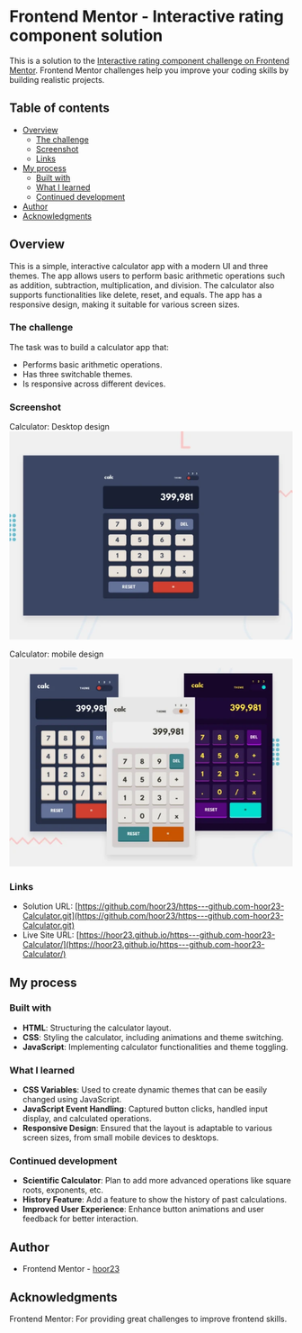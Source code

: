 # Frontend Mentor - Interactive rating component solution

This is a solution to the [Interactive rating component challenge on Frontend Mentor](https://www.frontendmentor.io/challenges/interactive-rating-component-koxpeBUmI). Frontend Mentor challenges help you improve your coding skills by building realistic projects. 

## Table of contents

- [Overview](#overview)
  - [The challenge](#the-challenge)
  - [Screenshot](#screenshot)
  - [Links](#links)
- [My process](#my-process)
  - [Built with](#built-with)
  - [What I learned](#what-i-learned)
  - [Continued development](#continued-development)
- [Author](#author)
- [Acknowledgments](#acknowledgments)

## Overview

This is a simple, interactive calculator app with a modern UI and three themes. The app allows users to perform basic arithmetic operations such as addition, subtraction, multiplication, and division. The calculator also supports functionalities like delete, reset, and equals. The app has a responsive design, making it suitable for various screen sizes.

### The challenge

The task was to build a calculator app that:
- Performs basic arithmetic operations.
- Has three switchable themes.
- Is responsive across different devices.

### Screenshot
Calculator: Desktop design 
![](./desktop.webp)

Calculator: mobile design 
![](./mobile.webp)

### Links

- Solution URL: [https://github.com/hoor23/https---github.com-hoor23-Calculator.git](https://github.com/hoor23/https---github.com-hoor23-Calculator.git)
- Live Site URL: [https://hoor23.github.io/https---github.com-hoor23-Calculator/](https://hoor23.github.io/https---github.com-hoor23-Calculator/)

## My process

### Built with

- **HTML**: Structuring the calculator layout.
- **CSS**: Styling the calculator, including animations and theme switching.
- **JavaScript**: Implementing calculator functionalities and theme toggling.

### What I learned

- **CSS Variables**: Used to create dynamic themes that can be easily changed using JavaScript.
- **JavaScript Event Handling**: Captured button clicks, handled input display, and calculated operations.
- **Responsive Design**: Ensured that the layout is adaptable to various screen sizes, from small mobile devices to desktops.

### Continued development

- **Scientific Calculator**: Plan to add more advanced operations like square roots, exponents, etc.
- **History Feature**: Add a feature to show the history of past calculations.
- **Improved User Experience**: Enhance button animations and user feedback for better interaction.


## Author

- Frontend Mentor - [hoor23](https://www.frontendmentor.io/profile/hoor23)


## Acknowledgments

Frontend Mentor: For providing great challenges to improve frontend skills.